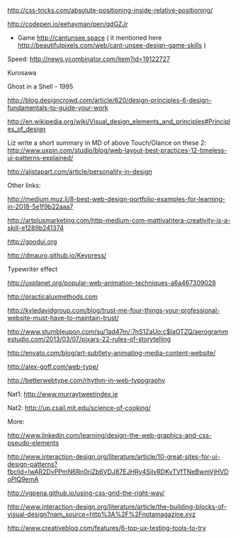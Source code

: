 

http://css-tricks.com/absolute-positioning-inside-relative-positioning/


http://codepen.io/eehayman/pen/qdGZJr


- Game http://cantunsee.space
( it mentioned here 
http://beautifulpixels.com/web/cant-unsee-design-game-skills )


Speed: http://news.ycombinator.com/item?id=19122727


Kurosawa

Ghost in a Shell - 1995

http://blog.designcrowd.com/article/620/design-principles-6-design-fundamentals-to-guide-your-work

http://en.wikipedia.org/wiki/Visual_design_elements_and_principles#Principles_of_design

Liz write a short summary in MD of above
Touch/Glance on these 2:
http://www.uxpin.com/studio/blog/web-layout-best-practices-12-timeless-ui-patterns-explained/

http://alistapart.com/article/personality-in-design




Other links:

http://medium.muz.li/8-best-web-design-portfolio-examples-for-learning-in-2018-5e1f9b22aaa7

http://artplusmarketing.com/http-medium-com-mattivahtera-creativity-is-a-skill-e1289b241374


http://goodui.org

http://dmauro.github.io/Keypress/

Typewriter effect

http://uxplanet.org/popular-web-animation-techniques-a6a467309028

http://practicaluxmethods.com


http://kyledavidgroup.com/blog/trust-me-four-things-your-professional-website-must-have-to-maintain-trust/

http://www.stumbleupon.com/su/1ad47m/:7nS1ZaUo:c$IaOTZQ/aerogrammestudio.com/2013/03/07/pixars-22-rules-of-storytelling

http://envato.com/blog/art-subtlety-animating-media-content-website/


http://alex-goff.com/web-type/

http://betterwebtype.com/rhythm-in-web-typography

Nat1: http://www.murraytweetindex.ie


Nat2: http://up.csail.mit.edu/science-of-cooking/



More:

http://www.linkedin.com/learning/design-the-web-graphics-and-css-pseudo-elements

http://www.interaction-design.org/literature/article/10-great-sites-for-ui-design-patterns?fbclid=IwAR2DvPPmN6Rn0riZb6VDJ87EJHRy4SjlvRDKvTVfTNeBwmVjHVDoPlQ9emA

http://vgpena.github.io/using-css-grid-the-right-way/


http://www.interaction-design.org/literature/article/the-building-blocks-of-visual-design?nam_source=http%3A%2F%2Fnotamagazine.xyz

http://www.creativebloq.com/features/6-top-ux-testing-tools-to-try